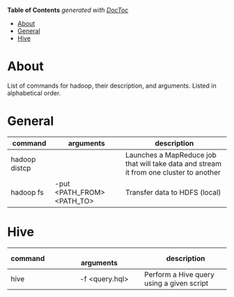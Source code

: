 <!-- START doctoc generated TOC please keep comment here to allow auto update -->
<!-- DON'T EDIT THIS SECTION, INSTEAD RE-RUN doctoc TO UPDATE -->
**Table of Contents**  *generated with [DocToc](https://github.com/thlorenz/doctoc)*

- [About](#about)
- [General](#general)
- [Hive](#hive)

<!-- END doctoc generated TOC please keep comment here to allow auto update -->

# About

List of commands for hadoop, their description, and arguments. Listed in alphabetical order.

# General

command                |   arguments           |  description
-----------------------|-----------------------|---------------
hadoop distcp | | Launches a MapReduce job that will take data and stream it from one cluster to another
hadoop fs | -put \<PATH_FROM\>\<PATH_TO\> | Transfer data to HDFS (local)

# Hive

command                |   arguments           |  description
-----------------------|-----------------------|--------------
hive | -f \<query.hql\> | Perform a Hive query using a given script
